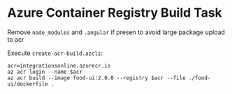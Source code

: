 # Azure Container Registry Build Task

Remove `node_modules` and `.angular` if presen to avoid large package upload to acr

Execute `create-acr-build.azcli`:

```
acr=integrationsonline.azurecr.io
az acr login --name $acr
az acr build --image food-ui:2.0.0 --registry $acr --file ./food-ui/dockerfile .
```